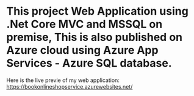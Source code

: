 # This project Web Application using .Net Core MVC and MSSQL on premise, This is also published on Azure cloud using Azure App Services - Azure SQL database.

Here is the live previe of my web application: https://bookonlineshopservice.azurewebsites.net/
